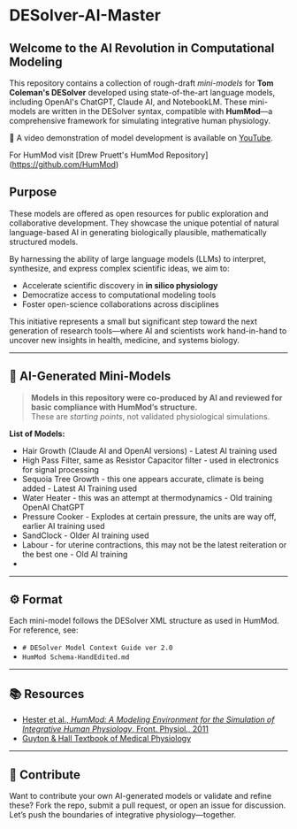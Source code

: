 # DESolver-AI-Master

## Welcome to the AI Revolution in Computational Modeling

This repository contains a collection of rough-draft *mini-models* for **Tom Coleman's DESolver** developed using state-of-the-art language models, including OpenAI's ChatGPT, Claude AI, and NotebookLM. These mini-models are written in the DESolver syntax, compatible with **HumMod**—a comprehensive framework for simulating integrative human physiology.
  
🎥 A video demonstration of model development is available on [YouTube](https://www.youtube.com/watch?v=UOPwOKI7-h0&feature=youtu.be).

For HumMod visit [Drew Pruett's HumMod Repository] (https://github.com/HumMod)

## Purpose

These models are offered as open resources for public exploration and collaborative development. They showcase the unique potential of natural language-based AI in generating biologically plausible, mathematically structured models.

By harnessing the ability of large language models (LLMs) to interpret, synthesize, and express complex scientific ideas, we aim to:

- Accelerate scientific discovery in **in silico physiology**
- Democratize access to computational modeling tools
- Foster open-science collaborations across disciplines

This initiative represents a small but significant step toward the next generation of research tools—where AI and scientists work hand-in-hand to uncover new insights in health, medicine, and systems biology.

---

## 🧠 AI-Generated Mini-Models

> **Models in this repository were co-produced by AI and reviewed for basic compliance with HumMod’s structure.**  
> These are *starting points*, not validated physiological simulations.

**List of Models:**
- Hair Growth (Claude AI and OpenAI versions) - Latest AI training used 
- High Pass Filter, same as Resistor Capacitor filter - used in electronics for signal processing 
- Sequoia Tree Growth - this one appears accurate, climate is being added - Latest AI Training used
- Water Heater - this was an attempt at thermodynamics - Old training OpenAI ChatGPT 
- Pressure Cooker - Explodes at certain pressure, the units are way off, earlier AI training used
- SandClock - Older AI training used
- Labour - for uterine contractions, this may not be the latest reiteration or the best one - Old AI training
- 
---

## ⚙️ Format

Each mini-model follows the DESolver XML structure as used in HumMod. For reference, see:
- `# DESolver Model Context Guide ver 2.0`
- `HumMod Schema-HandEdited.md`

---

## 📚 Resources

- [Hester et al., *HumMod: A Modeling Environment for the Simulation of Integrative Human Physiology*, Front. Physiol., 2011](https://doi.org/10.3389/fphys.2011.00012)
- [Guyton & Hall Textbook of Medical Physiology](https://www.elsevier.com/books/guyton-and-hall-textbook-of-medical-physiology/hall/978-0-323-59712-8)

---

## 👥 Contribute

Want to contribute your own AI-generated models or validate and refine these? Fork the repo, submit a pull request, or open an issue for discussion. Let’s push the boundaries of integrative physiology—together.

